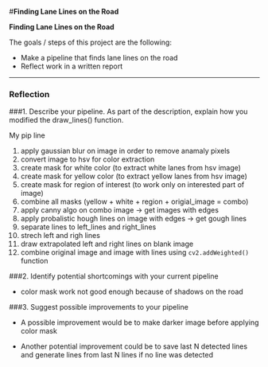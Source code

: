 #**Finding Lane Lines on the Road** 


**Finding Lane Lines on the Road**

The goals / steps of this project are the following:
* Make a pipeline that finds lane lines on the road
* Reflect  work in a written report


[//]: # (Image References)

[image1]: ./examples/grayscale.jpg "Grayscale"

---

### Reflection

###1. Describe your pipeline. As part of the description, explain how you modified the draw_lines() function.

My pip line
 1)	apply gaussian blur on image in order to remove anamaly pixels
 2) convert image to hsv for color extraction
 3) create mask for white color (to extract white lanes from hsv image)
 4) create mask for yellow color (to extract yellow lanes from hsv image)
 5) create mask for region of interest (to work only on interested part of image)
 6) combine all masks (yellow + white + region + origial_image = combo)
 7) apply canny algo on combo image -> get images with edges
 8) apply probalistic hough lines on image with edges -> get gough lines
 9) separate lines to left_lines and right_lines
 10) strech left and righ lines
 11) draw extrapolated left and right lines on blank image
 12) combine original image and image with lines using ```cv2.addWeighted()``` function


###2. Identify potential shortcomings with your current pipeline

- color mask work not good enough because of shadows on the road

###3. Suggest possible improvements to your pipeline
 + A possible improvement would be to make darker image before applying color mask

 + Another potential improvement could be to save last N detected lines and generate
lines from last N lines if no line was detected

